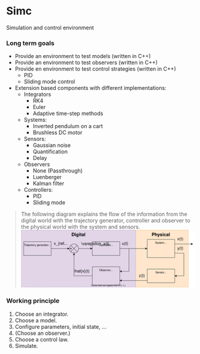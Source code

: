 # Simc
Simulation and control environment

### Long term goals

- Provide an environment to test models (written in C++)
- Provide an environment to test observers (written in C++)
- Provide en environment to test control strategies (written in C++)
  - PID
  - Sliding mode control
- Extension based components with different implementations:
  - Integrators
    - RK4
    - Euler
    - Adaptive time-step methods
  - Systems:
    - Inverted pendulum on a cart
    - Brushless DC motor
  - Sensors:
    - Gaussian noise
    - Quantification
    - Delay
  - Observers
    - None (Passthrough)
    - Luenberger
    - Kalman filter
  - Controllers:
    - PID
    - Sliding mode

> The following diagram explains the flow of the information from the digital world with the trajectory generator, controller and observer to the physical world with the system and sensors.
![Control theory](docs/control_theory.svg "Control theory")

### Working principle

1. Choose an integrator.
2. Choose a model.
3. Configure parameters, initial state, ...
4. (Choose an observer.)
5. Choose a control law.
6. Simulate.
